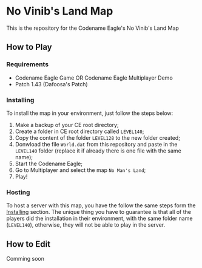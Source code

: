 # No Vinib's Land Map
This is the repository for the Codename Eagle's No Vinib's Land Map

## How to Play

### Requirements

- Codename Eagle Game OR Codename Eagle Multiplayer Demo
- Patch 1.43 (Dafoosa's Patch)

### Installing

To install the map in your environment, just follow the steps below:

1. Make a backup of your CE root directory;
2. Create a folder in CE root directory called `LEVEL140`;
3. Copy the content of the folder `LEVEL128` to the new folder created;
4. Donwload the file `World.dat` from this repository and paste in the `LEVEL140` folder (replace it if already there is one file with the same name);
5. Start the Codename Eagle;
6. Go to Multiplayer and select the map `No Man's Land`;
7. Play!

### Hosting

To host a server with this map, you have the follow the same steps form the [Installing](#installing) section. The unique thing you have to guarantee is that all of the players did the installation in their environment, with the same folder name (`LEVEL140`), otherwise, they will not be able to play in the server. 

## How to Edit

Comming soon
